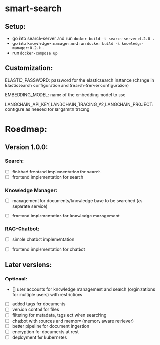 # smart-search

## Setup:
- go into search-server and run ```docker build -t search-server:0.2.0 .```
- go into knowledge-manager and run ```docker build -t knowledge-manager:0.2.0 .```
- run ```docker-compose up```

## Customization:


ELASTIC_PASSWORD: password for the elasticsearch instance (change in Elasticsearch configuration and Search-Server configuration)

EMBEDDING_MODEL: name of the embedding model to use

LANGCHAIN_API_KEY,LANGCHAIN_TRACING_V2,LANGCHAIN_PROJECT: configure as needed for langsmith tracing



# Roadmap:

## Version 1.0.0:

### Search:
- [ ] finished frontend implementation for search    
- [ ] frontend implementation for search

### Knowledge Manager:
- [ ] management for documents/knowledge base to be searched (as separate service)
- [ ] frontend implementation for knowledge management


### RAG-Chatbot:
- [ ] simple chatbot implementation
- [ ] frontend implementation for chatbot


## Later versions:
### Optional:
- [] user accounts for knowledge management and search (orginizations for multiple users) with restrictions
- [ ] added tags for documents
- [ ] version control for files
- [ ] filtering for metadata, tags ect when searching
- [ ] chatbot with sources and memory (memory aware retriever)
- [ ] better pipeline for document ingestion
- [ ] encryption for documents at rest
- [ ] deployment for kubernetes